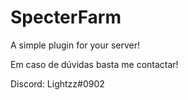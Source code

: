 # SpecterFarm
A simple plugin for your server!

Em caso de dúvidas basta me contactar!

Discord: Lightzz#0902
